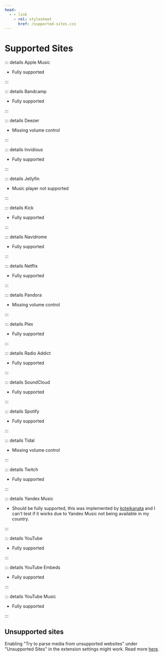 ```yaml
---
head:
  - - link
    - rel: stylesheet
      href: /supported-sites.css
---
```


# Supported Sites

::: details Apple Music

- Fully supported

:::

::: details Bandcamp

- Fully supported

:::

::: details Deezer

- Missing volume control

:::

::: details Invidious

- Fully supported

:::

::: details Jellyfin

- Music player not supported

:::

::: details Kick

- Fully supported

:::

::: details Navidrome

- Fully supported

:::

::: details Netflix

- Fully supported

:::

::: details Pandora

- Missing volume control

:::

::: details Plex

- Fully supported

:::

::: details Radio Addict

- Fully supported

:::

::: details SoundCloud

- Fully supported

:::

::: details Spotify

- Fully supported

:::

::: details Tidal

- Missing volume control

:::

::: details Twitch

- Fully supported

:::

::: details Yandex Music

- Should be fully supported, this was implemented by [koteikanata](https://github.com/koteikanata) and I can't test if it works due to Yandex Music not being available in my country.

:::

::: details YouTube

- Fully supported

:::

::: details YouTube Embeds

- Fully supported

:::

::: details YouTube Music

- Fully supported

:::

## Unsupported sites

Enabling "Try to parse media from unsupported websites" under "Unsupported Sites" in the extension settings might work. Read more [here](/extension/settings#unsupported-sites).
